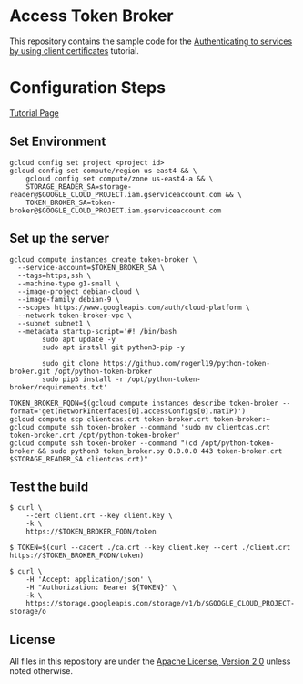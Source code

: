 # Access Token Broker

This repository contains the sample code for the 
[Authenticating to services by using client certificates](https://cloud.google.com/solutions/using-mutual-tls-to-obtain-short-lived-credentials) tutorial.

# Configuration Steps
[Tutorial Page](https://cloud.google.com/solutions/using-mutual-tls-to-obtain-short-lived-credentials)

## Set Environment
```
gcloud config set project <project id>
gcloud config set compute/region us-east4 && \
	gcloud config set compute/zone us-east4-a && \
	STORAGE_READER_SA=storage-reader@$GOOGLE_CLOUD_PROJECT.iam.gserviceaccount.com && \
	TOKEN_BROKER_SA=token-broker@$GOOGLE_CLOUD_PROJECT.iam.gserviceaccount.com
```
## Set up the server
```
gcloud compute instances create token-broker \
  --service-account=$TOKEN_BROKER_SA \
  --tags=https,ssh \
  --machine-type g1-small \
  --image-project debian-cloud \
  --image-family debian-9 \
  --scopes https://www.googleapis.com/auth/cloud-platform \
  --network token-broker-vpc \
  --subnet subnet1 \
  --metadata startup-script='#! /bin/bash
        sudo apt update -y
        sudo apt install git python3-pip -y

        sudo git clone https://github.com/rogerl19/python-token-broker.git /opt/python-token-broker
        sudo pip3 install -r /opt/python-token-broker/requirements.txt'

TOKEN_BROKER_FQDN=$(gcloud compute instances describe token-broker --format='get(networkInterfaces[0].accessConfigs[0].natIP)')
gcloud compute scp clientcas.crt token-broker.crt token-broker:~
gcloud compute ssh token-broker --command 'sudo mv clientcas.crt token-broker.crt /opt/python-token-broker'
gcloud compute ssh token-broker --command "(cd /opt/python-token-broker && sudo python3 token_broker.py 0.0.0.0 443 token-broker.crt  $STORAGE_READER_SA clientcas.crt)"
```
## Test the build
```
$ curl \
    --cert client.crt --key client.key \
    -k \
    https://$TOKEN_BROKER_FQDN/token

$ TOKEN=$(curl --cacert ./ca.crt --key client.key --cert ./client.crt https://$TOKEN_BROKER_FQDN/token)

$ curl \
    -H 'Accept: application/json' \
    -H "Authorization: Bearer ${TOKEN}" \
    -k \
    https://storage.googleapis.com/storage/v1/b/$GOOGLE_CLOUD_PROJECT-storage/o
```
## License

All files in this repository are under the
[Apache License, Version 2.0](LICENSE.txt) unless noted otherwise.
